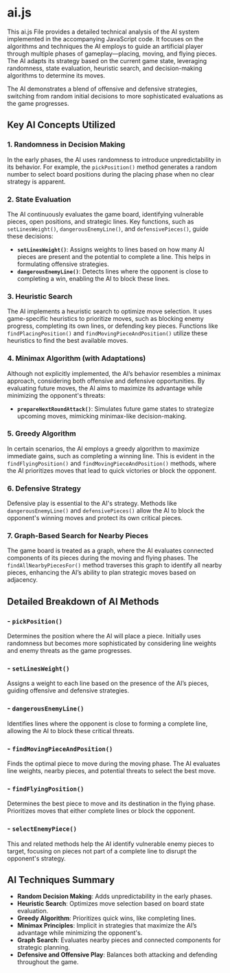 # ai.js

This ai.js File provides a detailed technical analysis of the AI system implemented in the accompanying JavaScript code. It focuses on the algorithms and techniques the AI employs to guide an artificial player through multiple phases of gameplay—placing, moving, and flying pieces. The AI adapts its strategy based on the current game state, leveraging randomness, state evaluation, heuristic search, and decision-making algorithms to determine its moves.

The AI demonstrates a blend of offensive and defensive strategies, switching from random initial decisions to more sophisticated evaluations as the game progresses.

## Key AI Concepts Utilized

### 1. Randomness in Decision Making

In the early phases, the AI uses randomness to introduce unpredictability in its behavior. For example, the `pickPosition()` method generates a random number to select board positions during the placing phase when no clear strategy is apparent.

### 2. State Evaluation

The AI continuously evaluates the game board, identifying vulnerable pieces, open positions, and strategic lines. Key functions, such as `setLinesWeight()`, `dangerousEnemyLine()`, and `defensivePieces()`, guide these decisions:

- **`setLinesWeight()`**: Assigns weights to lines based on how many AI pieces are present and the potential to complete a line. This helps in formulating offensive strategies.
- **`dangerousEnemyLine()`**: Detects lines where the opponent is close to completing a win, enabling the AI to block these lines.

### 3. Heuristic Search

The AI implements a heuristic search to optimize move selection. It uses game-specific heuristics to prioritize moves, such as blocking enemy progress, completing its own lines, or defending key pieces. Functions like `findPlacingPosition()` and `findMovingPieceAndPosition()` utilize these heuristics to find the best available moves.

### 4. Minimax Algorithm (with Adaptations)

Although not explicitly implemented, the AI’s behavior resembles a minimax approach, considering both offensive and defensive opportunities. By evaluating future moves, the AI aims to maximize its advantage while minimizing the opponent's threats:

- **`prepareNextRoundAttack()`**: Simulates future game states to strategize upcoming moves, mimicking minimax-like decision-making.

### 5. Greedy Algorithm

In certain scenarios, the AI employs a greedy algorithm to maximize immediate gains, such as completing a winning line. This is evident in the `findFlyingPosition()` and `findMovingPieceAndPosition()` methods, where the AI prioritizes moves that lead to quick victories or block the opponent.

### 6. Defensive Strategy

Defensive play is essential to the AI's strategy. Methods like `dangerousEnemyLine()` and `defensivePieces()` allow the AI to block the opponent's winning moves and protect its own critical pieces.

### 7. Graph-Based Search for Nearby Pieces

The game board is treated as a graph, where the AI evaluates connected components of its pieces during the moving and flying phases. The `findAllNearbyPiecesFor()` method traverses this graph to identify all nearby pieces, enhancing the AI’s ability to plan strategic moves based on adjacency.

## Detailed Breakdown of AI Methods

### - `pickPosition()`

Determines the position where the AI will place a piece. Initially uses randomness but becomes more sophisticated by considering line weights and enemy threats as the game progresses.

### - `setLinesWeight()`

Assigns a weight to each line based on the presence of the AI’s pieces, guiding offensive and defensive strategies.

### - `dangerousEnemyLine()`

Identifies lines where the opponent is close to forming a complete line, allowing the AI to block these critical threats.

### - `findMovingPieceAndPosition()`

Finds the optimal piece to move during the moving phase. The AI evaluates line weights, nearby pieces, and potential threats to select the best move.

### - `findFlyingPosition()`

Determines the best piece to move and its destination in the flying phase. Prioritizes moves that either complete lines or block the opponent.

### - `selectEnemyPiece()`

This and related methods help the AI identify vulnerable enemy pieces to target, focusing on pieces not part of a complete line to disrupt the opponent's strategy.

## AI Techniques Summary

- **Random Decision Making**: Adds unpredictability in the early phases.
- **Heuristic Search**: Optimizes move selection based on board state evaluation.
- **Greedy Algorithm**: Prioritizes quick wins, like completing lines.
- **Minimax Principles**: Implicit in strategies that maximize the AI’s advantage while minimizing the opponent's.
- **Graph Search**: Evaluates nearby pieces and connected components for strategic planning.
- **Defensive and Offensive Play**: Balances both attacking and defending throughout the game.
